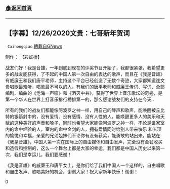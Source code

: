 ###  [:house:返回首頁](https://github.com/ourhimalayas/txt)
---

## 【字幕】12/26/2020文贵：七哥新年贺词
` Caihongqiao` [轉載自GNews](https://gnews.org/zh-hans/690840/)

制作： 【彩虹桥】

战友们好！我是音雄，一年到底到现在的评奖节目开始了，我都很紧张，我希望更多的战友能获得，了不起的中国人第一次自由的表达的歌声，而且在《我是音雄》有威廉王和我们唐平老师，主持这个平台已经创造了无数个奇迹，大家都知道连文贵唱歌最难听，唱歌最不可以的人，有我们的唐平老师和威廉王传词、写词、全部编剧、编曲的《沧海一声啸》和《酒灭中共》，获得了世界上音乐歌坛的奇迹，是第一个华人在世界上打音乐排行榜排第一的，那么感谢战友们的支持在今天..

所有的我们的战友们都能像阿波罗之神一样，用自己的琴声和歌声，能唤醒被丘比特的银箭射中的，没有爱情、没有感情、没有人性的人，能唤醒更多人的美乐和天赋的这种美好的声音和嗓子，同时也希望大家能像阿波罗之神一样，不论是谁家室内的命中经验的人，室内的命中金剑的人，拥有爱情同时给别人带来快乐
和五项的愉悦和幸福，亲爱的兄弟姐妹们不论你有没有获奖，能勇敢的站出来，能站在《我是音雄》，中国人第一次在国际上的自由媒体和自由发声，完全没有金钱收买和造假和控制的，这么一个舞台上都是大家的幸运，我们都是中国人历史以来第一次，我们是幸运儿，我们要感谢！

《我是音雄》的威廉王和唐平女士，是你们给了我们中国人一个这样的，自由唱歌和自由发声、歌唱美好的机会，谢谢大家！祝大家新年快乐！谢谢！

0
